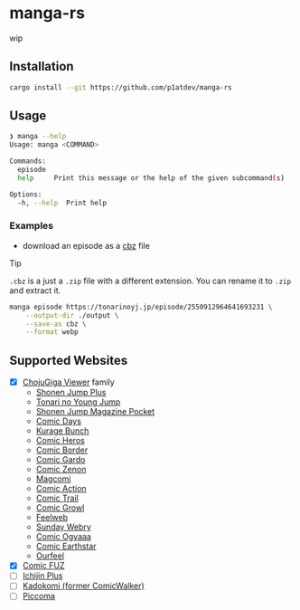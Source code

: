 # manga-rs

wip

## Installation

```bash
cargo install --git https://github.com/p1atdev/manga-rs
```

## Usage

```bash
❯ manga --help
Usage: manga <COMMAND>

Commands:
  episode  
  help     Print this message or the help of the given subcommand(s)

Options:
  -h, --help  Print help
```

### Examples

- download an episode as a [cbz](https://en.wikipedia.org/wiki/Comic_book_archive) file

> [!TIP]
> `.cbz` is a just a `.zip` file with a different extension. You can rename it to `.zip` and extract it.

```bash
manga episode https://tonarinoyj.jp/episode/2550912964641693231 \
    --output-dir ./output \
    --save-as cbz \
    --format webp
```

## Supported Websites


- [x] [ChojuGiga Viewer](https://hatena.co.jp/solutions/gigaviewer) family
  - [Shonen Jump Plus](https://shonenjumpplus.com)
  - [Tonari no Young Jump](https://tonarinoyj.jp)
  - [Shonen Jump Magazine Pocket](https://pocket.shonenmagazine.com)
  - [Comic Days](https://comic-days.com)
  - [Kurage Bunch](https://kuragebunch.com)
  - [Comic Heros](https://viewer.heros-web.com)
  - [Comic Border](https://comicborder.com)
  - [Comic Gardo](https://comic-gardo.com)
  - [Comic Zenon](https://comic-zenon.com)
  - [Magcomi](https://magcomi.com)
  - [Comic Action](https://comic-action.com)
  - [Comic Trail](https://comic-trail.com)
  - [Comic Growl](https://comic-growl.com)
  - [Feelweb](https://feelweb.jp)
  - [Sunday Webry](https://www.sunday-webry.com)
  - [Comic Ogyaaa](https://comic-ogyaaa.com)
  - [Comic Earthstar](https://comic-earthstar.com)
  - [Ourfeel](https://ourfeel.jp)
- [x] [Comic FUZ](https://comic-fuz.com)
- [ ] [Ichijin Plus](https://ichijin-plus.com)
- [ ] [Kadokomi (former ComicWalker)](https://comic-walker.com)
- [ ] [Piccoma](https://piccoma.com)
